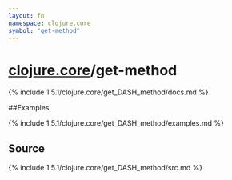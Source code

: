 ```yaml
---
layout: fn
namespace: clojure.core
symbol: "get-method"
---
```


# [clojure.core](../)/get-method

{% include 1.5.1/clojure.core/get_DASH_method/docs.md %}

##Examples

{% include 1.5.1/clojure.core/get_DASH_method/examples.md %}
## Source
{% include 1.5.1/clojure.core/get_DASH_method/src.md %}

